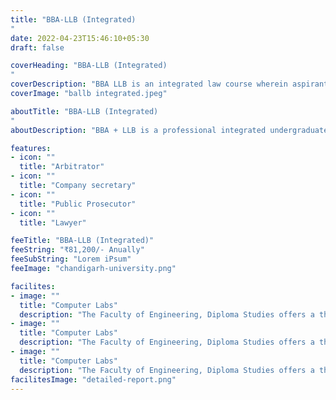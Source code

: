 ```yaml
---
title: "BBA-LLB (Integrated)
"
date: 2022-04-23T15:46:10+05:30
draft: false

coverHeading: "BBA-LLB (Integrated)
"
coverDescription: "BBA LLB is an integrated law course wherein aspirants are taught subjects related to Business Administration as well as Law"
coverImage: "ballb integrated.jpeg"

aboutTitle: "BBA-LLB (Integrated)
"
aboutDescription: "BBA + LLB is a professional integrated undergraduate Administrative Law study. The programme combines the study of law with business administration. B.B.A. L.L.B. (Hons.) gives a comprehensive grasp of the interrelationships between Management Studies and Law rather than focusing on specific subjects. Law is a system of classified rules and regulations that govern every community or country. Honours refers to a greater student standard course that involves in-depth study of the subjects studied. It ranks higher than the Simple, Pass, General, and Ordinary Bachelors Courses. B.B.A. L.L.B. (Hons.) is a five-year programme with ten semesters. It is referred to as an Integrated Course since its course curriculum includes the study of Commerce and business administration, among other things."

features:
- icon: ""
  title: "Arbitrator"
- icon: ""
  title: "Company secretary"
- icon: ""
  title: "Public Prosecutor"
- icon: ""
  title: "Lawyer"

feeTitle: "BBA-LLB (Integrated)"
feeString: "₹81,200/- Anually"
feeSubString: "Lorem iPsum"
feeImage: "chandigarh-university.png"

facilites:
- image: ""
  title: "Computer Labs"
  description: "The Faculty of Engineering, Diploma Studies offers a three year diploma program in Aeronautical Engineering"
- image: ""
  title: "Computer Labs"
  description: "The Faculty of Engineering, Diploma Studies offers a three year diploma program in Aeronautical Engineering"
- image: ""
  title: "Computer Labs"
  description: "The Faculty of Engineering, Diploma Studies offers a three year diploma program in Aeronautical Engineering"
facilitesImage: "detailed-report.png"
---
```


